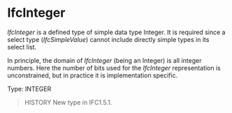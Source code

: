 # IfcInteger

_IfcInteger_ is a defined type of simple data type Integer. It is required since a select type (_IfcSimpleValue_) cannot include directly simple types in its select list.
<!-- end of short definition -->


In principle, the domain of _IfcInteger_ (being an Integer) is all integer numbers. Here the number of bits used for the _IfcInteger_ representation is unconstrained, but in practice it is implementation specific.

Type: INTEGER

> HISTORY New type in IFC1.5.1.
